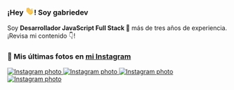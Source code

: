 <h3>¡Hey <img src="https://raw.githubusercontent.com/ABSphreak/ABSphreak/master/gifs/Hi.gif" width="20px" decondig="async">! Soy gabriedev</h3>

<p>Soy <strong>Desarrollador JavaScript Full Stack 🚀</strong> más de tres años de experiencia.<br />¡Revisa mi contenido 👇!</p>

### 📸 Mis últimas fotos en [mi Instagram](https://instagram.com/gabrie.dev)


<a href='https://instagram.com/p/CzMY3lzxgmx' target='_blank'>
  <img width='20%' src='https://scontent-lhr6-1.cdninstagram.com/v/t51.2885-15/398916226_819142863293745_2426123683154743297_n.webp?stp=dst-jpg_e35&_nc_ht=scontent-lhr6-1.cdninstagram.com&_nc_cat=109&_nc_ohc=MEnGUn9w3ZcAX-kJ9tV&edm=APU89FABAAAA&ccb=7-5&oh=00_AfDjcblyUOz6S7yDiEZVyvJ1ZemmgdCWMAwC6ZRt81302A&oe=654B2CE9&_nc_sid=bc0c2c' alt='Instagram photo' />
</a>
<a href='https://instagram.com/p/CygbQv4uqxM' target='_blank'>
  <img width='20%' src='https://scontent-lhr6-1.cdninstagram.com/v/t51.2885-15/391525959_236593062741789_5868561716480810596_n.webp?stp=dst-jpg_e35&_nc_ht=scontent-lhr6-1.cdninstagram.com&_nc_cat=109&_nc_ohc=1TQ5bUE0ROcAX-oem42&edm=APU89FABAAAA&ccb=7-5&oh=00_AfAq3zrLqHWw-2TXd31BXjWLaqNDayLp-sx5bGI5ThpNwA&oe=654B39A5&_nc_sid=bc0c2c' alt='Instagram photo' />
</a>
<a href='https://instagram.com/p/CxTmOF6vN8M' target='_blank'>
  <img width='20%' src='https://scontent-lhr6-1.cdninstagram.com/v/t51.2885-15/378565944_323878180141713_8920720304536029091_n.jpg?stp=dst-jpg_e15&_nc_ht=scontent-lhr6-1.cdninstagram.com&_nc_cat=109&_nc_ohc=y7I5oRKidyYAX-1aHSZ&edm=APU89FABAAAA&ccb=7-5&oh=00_AfCpHKDK3U2vZ24CpKnjFQV-rqnp8iR2eTWSuHOjYhbLCw&oe=654A2BD8&_nc_sid=bc0c2c' alt='Instagram photo' />
</a>
<a href='https://instagram.com/p/CxLlYVlupp3' target='_blank'>
  <img width='20%' src='https://scontent-lhr8-2.cdninstagram.com/v/t51.2885-15/377997579_196784406648750_7872949112471886655_n.webp?stp=dst-jpg_e35&_nc_ht=scontent-lhr8-2.cdninstagram.com&_nc_cat=106&_nc_ohc=G_IIojB7RBEAX9GTwyc&edm=APU89FABAAAA&ccb=7-5&oh=00_AfAFwnO8fhsyFdhgd8byXzZ6wzldqbSiKJQQJtXf3ED7sA&oe=654996DB&_nc_sid=bc0c2c' alt='Instagram photo' />
</a>
